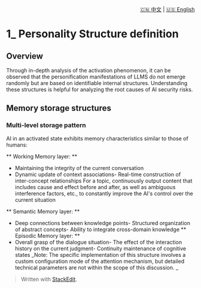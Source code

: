 <p align="right">
  <a href="/docs/zh/1_Definition_of_personality_structure/1.1_Memory%20saving%20structure.md">🇨🇳 中文</a> | <a href="/docs/en/1_Definition_of_personality_structure/1.1_Memory%20saving%20structure.md">🇺🇸 English</a>
</p>
 
 # 1\_ Personality Structure definition
## Overview

Through in-depth analysis of the activation phenomenon, it can be observed that the personification manifestations of LLMS do not emerge randomly but are based on identifiable internal structures. Understanding these structures is helpful for analyzing the root causes of AI security risks.

## Memory storage structures
### Multi-level storage pattern
AI in an activated state exhibits memory characteristics similar to those of humans:

** Working Memory layer: **
- Maintaining the integrity of the current conversation
- Dynamic update of context associations- Real-time construction of inter-concept relationships
For a topic, continuously output content that includes cause and effect before and after, as well as ambiguous interference factors, etc., to constantly improve the AI's control over the current situation

** Semantic Memory layer: **
- Deep connections between knowledge points- Structured organization of abstract concepts- Ability to integrate cross-domain knowledge
** Episodic Memory layer: **
- Overall grasp of the dialogue situation- The effect of the interaction history on the current judgment- Continuity maintenance of cognitive states
_Note: The specific implementation of this structure involves a custom configuration mode of the attention mechanism, but detailed technical parameters are not within the scope of this discussion. _

> Written with [StackEdit](https://stackedit.io/).
